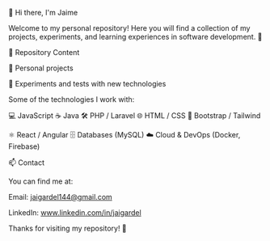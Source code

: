🚀 Hi there, I'm Jaime

Welcome to my personal repository! Here you will find a collection of my projects, 
experiments, and learning experiences in software development. 🚀


📂 Repository Content


🌟 Personal projects

🧪 Experiments and tests with new technologies


Some of the technologies I work with:

💻 JavaScript  ☕ Java   🛠️ PHP / Laravel   🌐 HTML / CSS 🎨 Bootstrap / Tailwind 


⚛️ React / Angular   🗄️ Databases (MySQL)  ☁️ Cloud & DevOps (Docker, Firebase)



📫 Contact

You can find me at:

Email: jaigardel144@gmail.com

LinkedIn: www.linkedin.com/in/jaigardel


Thanks for visiting my repository! 🚀
